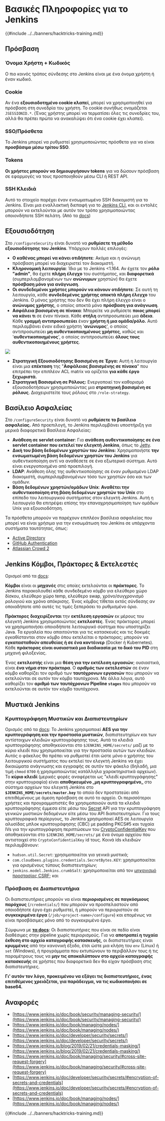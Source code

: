 # Βασικές Πληροφορίες για το Jenkins

{{#include ../../banners/hacktricks-training.md}}

## Πρόσβαση

### Όνομα Χρήστη + Κωδικός

Ο πιο κοινός τρόπος σύνδεσης στο Jenkins είναι με ένα όνομα χρήστη ή έναν κωδικό.

### Cookie

Αν ένα **εξουσιοδοτημένο cookie κλαπεί**, μπορεί να χρησιμοποιηθεί για πρόσβαση στη συνεδρία του χρήστη. Το cookie συνήθως ονομάζεται `JSESSIONID.*`. (Ένας χρήστης μπορεί να τερματίσει όλες τις συνεδρίες του, αλλά θα πρέπει πρώτα να ανακαλύψει ότι ένα cookie έχει κλαπεί).

### SSO/Πρόσθετα

Το Jenkins μπορεί να ρυθμιστεί χρησιμοποιώντας πρόσθετα για να είναι **προσβάσιμο μέσω τρίτου SSO**.

### Tokens

**Οι χρήστες μπορούν να δημιουργήσουν tokens** για να δώσουν πρόσβαση σε εφαρμογές να τους προσποιηθούν μέσω CLI ή REST API.

### SSH Κλειδιά

Αυτό το στοιχείο παρέχει έναν ενσωματωμένο SSH διακομιστή για το Jenkins. Είναι μια εναλλακτική διεπαφή για το [Jenkins CLI](https://www.jenkins.io/doc/book/managing/cli/), και οι εντολές μπορούν να εκτελούνται με αυτόν τον τρόπο χρησιμοποιώντας οποιονδήποτε SSH πελάτη. (Από τα [docs](https://plugins.jenkins.io/sshd/))

## Εξουσιοδότηση

Στο `/configureSecurity` είναι δυνατό να **ρυθμίσετε τη μέθοδο εξουσιοδότησης του Jenkins**. Υπάρχουν πολλές επιλογές:

- **Ο καθένας μπορεί να κάνει οτιδήποτε**: Ακόμα και η ανώνυμη πρόσβαση μπορεί να διαχειριστεί τον διακομιστή.
- **Κληρονομική λειτουργία**: Ίδιο με το Jenkins <1.164. Αν έχετε τον **ρόλο "admin"**, θα έχετε **πλήρη έλεγχο** του συστήματος, και **διαφορετικά** (συμπεριλαμβανομένων των **ανώνυμων** χρηστών) θα έχετε **πρόσβαση μόνο για ανάγνωση**.
- **Οι συνδεδεμένοι χρήστες μπορούν να κάνουν οτιδήποτε**: Σε αυτή τη λειτουργία, κάθε **συνδεδεμένος χρήστης αποκτά πλήρη έλεγχο** του Jenkins. Ο μόνος χρήστης που δεν θα έχει πλήρη έλεγχο είναι ο **ανώνυμος χρήστης**, ο οποίος αποκτά μόνο **πρόσβαση για ανάγνωση**.
- **Ασφάλεια βασισμένη σε πίνακα**: Μπορείτε να ρυθμίσετε **ποιος μπορεί να κάνει τι** σε έναν πίνακα. Κάθε **στήλη** αντιπροσωπεύει μια **άδεια**. Κάθε **γραμμή** **αντιπροσωπεύει** έναν **χρήστη ή μια ομάδα/ρόλο.** Αυτό περιλαμβάνει έναν ειδικό χρήστη '**ανώνυμος**', ο οποίος αντιπροσωπεύει **μη αυθεντικοποιημένους χρήστες**, καθώς και '**αυθεντικοποιημένος**', ο οποίος αντιπροσωπεύει **όλους τους αυθεντικοποιημένους χρήστες**.

![](<../../images/image (149).png>)

- **Στρατηγική Εξουσιοδότησης Βασισμένη σε Έργα:** Αυτή η λειτουργία είναι μια **επέκταση** της "**Ασφάλειας βασισμένης σε πίνακα**" που επιτρέπει την επιπλέον ACL matrix να ορίζεται **για κάθε έργο ξεχωριστά.**
- **Στρατηγική Βασισμένη σε Ρόλους:** Ενεργοποιεί τον καθορισμό εξουσιοδοτήσεων χρησιμοποιώντας μια **στρατηγική βασισμένη σε ρόλους**. Διαχειριστείτε τους ρόλους στο `/role-strategy`.

## **Βασίλειο Ασφαλείας**

Στο `/configureSecurity` είναι δυνατό να **ρυθμίσετε το βασίλειο ασφαλείας.** Από προεπιλογή, το Jenkins περιλαμβάνει υποστήριξη για μερικά διαφορετικά Βασίλεια Ασφαλείας:

- **Ανάθεση σε servlet container**: Για **ανάθεση αυθεντικοποίησης σε ένα servlet container που εκτελεί τον ελεγκτή Jenkins**, όπως το [Jetty](https://www.eclipse.org/jetty/).
- **Δική του βάση δεδομένων χρηστών του Jenkins:** Χρησιμοποιήστε **την ενσωματωμένη βάση δεδομένων χρηστών του Jenkins** για αυθεντικοποίηση αντί να αναθέσετε σε ένα εξωτερικό σύστημα. Αυτό είναι ενεργοποιημένο από προεπιλογή.
- **LDAP**: Ανάθεση όλης της αυθεντικοποίησης σε έναν ρυθμισμένο LDAP διακομιστή, συμπεριλαμβανομένων τόσο των χρηστών όσο και των ομάδων.
- **Βάση δεδομένων χρηστών/ομάδων Unix**: **Αναθέτει την αυθεντικοποίηση στη βάση δεδομένων χρηστών του Unix** στο επίπεδο του λειτουργικού συστήματος στον ελεγκτή Jenkins. Αυτή η λειτουργία θα επιτρέψει επίσης την επαναχρησιμοποίηση των ομάδων Unix για εξουσιοδότηση.

Τα πρόσθετα μπορούν να παρέχουν επιπλέον βασίλεια ασφαλείας που μπορεί να είναι χρήσιμα για την ενσωμάτωση του Jenkins σε υπάρχοντα συστήματα ταυτότητας, όπως:

- [Active Directory](https://plugins.jenkins.io/active-directory)
- [GitHub Authentication](https://plugins.jenkins.io/github-oauth)
- [Atlassian Crowd 2](https://plugins.jenkins.io/crowd2)

## Jenkins Κόμβοι, Πράκτορες & Εκτελεστές

Ορισμοί από τα [docs](https://www.jenkins.io/doc/book/managing/nodes/):

**Κόμβοι** είναι οι **μηχανές** στις οποίες εκτελούνται οι **πράκτορες**. Το Jenkins παρακολουθεί κάθε συνδεδεμένο κόμβο για ελεύθερο χώρο δίσκου, ελεύθερο χώρο temp, ελεύθερο swap, χρόνο/συγχρονισμό ρολογιού και χρόνο απόκρισης. Ένας κόμβος τίθεται εκτός σύνδεσης αν οποιαδήποτε από αυτές τις τιμές ξεπεράσει το ρυθμισμένο όριο.

**Πράκτορες** **διαχειρίζονται** την **εκτέλεση εργασιών** εκ μέρους του ελεγκτή Jenkins χρησιμοποιώντας **εκτελεστές**. Ένας πράκτορας μπορεί να χρησιμοποιήσει οποιοδήποτε λειτουργικό σύστημα που υποστηρίζει Java. Τα εργαλεία που απαιτούνται για τις κατασκευές και τις δοκιμές εγκαθίστανται στον κόμβο όπου εκτελείται ο πράκτορας; μπορούν να **εγκατασταθούν απευθείας ή σε ένα κοντέινερ** (Docker ή Kubernetes). Κάθε **πράκτορας είναι ουσιαστικά μια διαδικασία με το δικό του PID** στη μηχανή φιλοξενίας.

Ένας **εκτελεστής** είναι μια **θέση για την εκτέλεση εργασιών**; ουσιαστικά, είναι **ένα νήμα στον πράκτορα**. Ο **αριθμός των εκτελεστών** σε έναν κόμβο καθορίζει τον αριθμό των **ταυτόχρονων εργασιών** που μπορούν να εκτελούνται σε αυτόν τον κόμβο ταυτόχρονα. Με άλλα λόγια, αυτό καθορίζει τον **αριθμό των ταυτόχρονων Pipeline `stages`** που μπορούν να εκτελούνται σε αυτόν τον κόμβο ταυτόχρονα.

## Μυστικά Jenkins

### Κρυπτογράφηση Μυστικών και Διαπιστευτηρίων

Ορισμός από τα [docs](https://www.jenkins.io/doc/developer/security/secrets/#encryption-of-secrets-and-credentials): Το Jenkins χρησιμοποιεί **AES για την κρυπτογράφηση και την προστασία μυστικών**, διαπιστευτηρίων και των αντίστοιχων κλειδιών κρυπτογράφησης τους. Αυτά τα κλειδιά κρυπτογράφησης αποθηκεύονται στο `$JENKINS_HOME/secrets/` μαζί με το κύριο κλειδί που χρησιμοποιείται για την προστασία αυτών των κλειδιών. Αυτός ο φάκελος θα πρέπει να ρυθμιστεί έτσι ώστε μόνο ο χρήστης του λειτουργικού συστήματος που εκτελεί τον ελεγκτή Jenkins να έχει δικαιώματα ανάγνωσης και εγγραφής σε αυτόν τον φάκελο (δηλαδή, μια τιμή `chmod` `0700` ή χρησιμοποιώντας κατάλληλα χαρακτηριστικά αρχείων). Το **κύριο κλειδί** (μερικές φορές αναφέρεται ως "κλειδί κρυπτογράφησης" στην κρυπτογραφία) είναι **αποθηκευμένο \_μη κρυπτογραφημένο\_** στο σύστημα αρχείων του ελεγκτή Jenkins στο **`$JENKINS_HOME/secrets/master.key`** το οποίο δεν προστατεύει από επιτιθέμενους με άμεση πρόσβαση σε αυτό το αρχείο. Οι περισσότεροι χρήστες και προγραμματιστές θα χρησιμοποιούν αυτά τα κλειδιά κρυπτογράφησης έμμεσα είτε μέσω του [Secret](https://javadoc.jenkins.io/byShortName/Secret) API για την κρυπτογράφηση γενικών μυστικών δεδομένων είτε μέσω του API διαπιστευτηρίων. Για τους κρυπτογραφικά περίεργους, το Jenkins χρησιμοποιεί AES σε λειτουργία αλυσίδας μπλοκ κρυπτογράφησης (CBC) με padding PKCS#5 και τυχαία IVs για την κρυπτογράφηση περιπτώσεων του [CryptoConfidentialKey](https://javadoc.jenkins.io/byShortName/CryptoConfidentialKey) που αποθηκεύονται στο `$JENKINS_HOME/secrets/` με ένα όνομα αρχείου που αντιστοιχεί στο `CryptoConfidentialKey` id τους. Κοινά ids κλειδιών περιλαμβάνουν:

- `hudson.util.Secret`: χρησιμοποιείται για γενικά μυστικά;
- `com.cloudbees.plugins.credentials.SecretBytes.KEY`: χρησιμοποιείται για ορισμένους τύπους διαπιστευτηρίων;
- `jenkins.model.Jenkins.crumbSalt`: χρησιμοποιείται από τον [μηχανισμό προστασίας CSRF](https://www.jenkins.io/doc/book/managing/security/#cross-site-request-forgery); και

### Πρόσβαση σε Διαπιστευτήρια

Οι διαπιστευτήριες μπορούν να είναι **περιορισμένες σε παγκόσμιους παρόχους** (`/credentials/`) που μπορούν να προσπελαστούν από οποιοδήποτε έργο έχει ρυθμιστεί, ή μπορούν να περιοριστούν σε **συγκεκριμένα έργα** (`/job/<project-name>/configure`) και επομένως να είναι προσβάσιμες μόνο από το συγκεκριμένο έργο.

Σύμφωνα με [**τα docs**](https://www.jenkins.io/blog/2019/02/21/credentials-masking/): Οι διαπιστευτήριες που είναι σε πεδίο είναι διαθέσιμες στην pipeline χωρίς περιορισμούς. Για να **αποτραπεί η τυχαία έκθεση στο αρχείο καταγραφής κατασκευής**, οι διαπιστευτήριες είναι **κρυμμένες** από την κανονική έξοδο, έτσι ώστε μια κλήση του `env` (Linux) ή `set` (Windows), ή προγράμματα που εκτυπώνουν το περιβάλλον τους ή τις παραμέτρους τους να **μην τις αποκαλύπτουν στο αρχείο καταγραφής κατασκευής** σε χρήστες που διαφορετικά δεν θα είχαν πρόσβαση στις διαπιστευτήριες.

**Γι' αυτόν τον λόγο, προκειμένου να εξάγει τις διαπιστευτήριες, ένας επιτιθέμενος χρειάζεται, για παράδειγμα, να τις κωδικοποιήσει σε base64.**

## Αναφορές

- [https://www.jenkins.io/doc/book/security/managing-security/](https://www.jenkins.io/doc/book/security/managing-security/)
- [https://www.jenkins.io/doc/book/managing/nodes/](https://www.jenkins.io/doc/book/managing/nodes/)
- [https://www.jenkins.io/doc/developer/security/secrets/](https://www.jenkins.io/doc/developer/security/secrets/)
- [https://www.jenkins.io/blog/2019/02/21/credentials-masking/](https://www.jenkins.io/blog/2019/02/21/credentials-masking/)
- [https://www.jenkins.io/doc/book/managing/security/#cross-site-request-forgery](https://www.jenkins.io/doc/book/managing/security/#cross-site-request-forgery)
- [https://www.jenkins.io/doc/developer/security/secrets/#encryption-of-secrets-and-credentials](https://www.jenkins.io/doc/developer/security/secrets/#encryption-of-secrets-and-credentials)
- [https://www.jenkins.io/doc/book/managing/nodes/](https://www.jenkins.io/doc/book/managing/nodes/)

{{#include ../../banners/hacktricks-training.md}}
